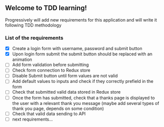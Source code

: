 ## Welcome to TDD learning!

Progressively will add new requirements for this application and will write it following TDD methodology

### List of the requirements

- [x] Create a login form with username, password and submit button
- [x] Upon login form submit the submit button should be replaced with an animation
- [ ] Add form validation before submitting
- [ ] Check form connection to Redux store
- [ ] Disable Submit button until form values are not valid
- [ ] Add default values to inputs and check if they correctly prefield in the form
- [ ] Check that submitted valid data stored in Redux store
- [ ] Once the form has submitted, check that a thanks page is displayed to the user with a relevant thank you message (maybe add several types of thank you page, depends on some condition)
- [ ] Check that valid data sending to API
- [ ] next requirements...
